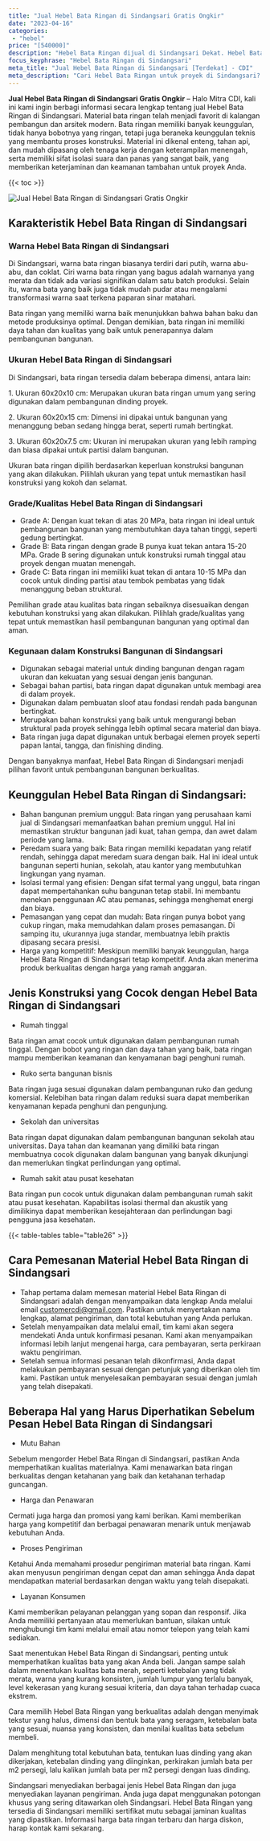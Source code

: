 ```yaml
---
title: "Jual Hebel Bata Ringan di Sindangsari Gratis Ongkir"
date: "2023-04-16"
categories:
 - "hebel"
price: "[540000]"
description: "Hebel Bata Ringan dijual di Sindangsari Dekat. Hebel Bata Ringan ini sering dipakai dalam proyek pembangunan sebagai bahan bangunan yang kuat dan awet. Hubungi kami untuk informasi lebih lanjut."
focus_keyphrase: "Hebel Bata Ringan di Sindangsari"
meta_title: "Jual Hebel Bata Ringan di Sindangsari [Terdekat] - CDI"
meta_description: "Cari Hebel Bata Ringan untuk proyek di Sindangsari? Kami menyediakan Hebel Bata Ringan berkualitas untuk bahan bangunan dinding. Raih penawaran terbaik sekarang."
---
```


**Jual Hebel Bata Ringan di Sindangsari Gratis Ongkir** – Halo Mitra CDI, kali ini kami ingin berbagi informasi secara lengkap tentang jual Hebel Bata Ringan di Sindangsari. Material bata ringan telah menjadi favorit di kalangan pembangun dan arsitek modern. Bata ringan memiliki banyak keunggulan, tidak hanya bobotnya yang ringan, tetapi juga beraneka keunggulan teknis yang membantu proses konstruksi. Material ini dikenal enteng, tahan api, dan mudah dipasang oleh tenaga kerja dengan keterampilan menengah, serta memiliki sifat isolasi suara dan panas yang sangat baik, yang memberikan keterjaminan dan keamanan tambahan untuk proyek Anda.

{{< toc >}}

![Jual Hebel Bata Ringan di Sindangsari Gratis Ongkir](/images/hebel/hebel-bataringan-26.jpg)

## Karakteristik Hebel Bata Ringan di Sindangsari

### Warna Hebel Bata Ringan di Sindangsari

Di Sindangsari, warna bata ringan biasanya terdiri dari putih, warna abu-abu, dan coklat. Ciri warna bata ringan yang bagus adalah warnanya yang merata dan tidak ada variasi signifikan dalam satu batch produksi. Selain itu, warna bata yang baik juga tidak mudah pudar atau mengalami transformasi warna saat terkena paparan sinar matahari.

Bata ringan yang memiliki warna baik menunjukkan bahwa bahan baku dan metode produksinya optimal. Dengan demikian, bata ringan ini memiliki daya tahan dan kualitas yang baik untuk penerapannya dalam pembangunan bangunan.

### Ukuran Hebel Bata Ringan di Sindangsari

Di Sindangsari, bata ringan tersedia dalam beberapa dimensi, antara lain:

1\. Ukuran 60x20x10 cm: Merupakan ukuran bata ringan umum yang sering digunakan dalam pembangunan dinding proyek.

2\. Ukuran 60x20x15 cm: Dimensi ini dipakai untuk bangunan yang menanggung beban sedang hingga berat, seperti rumah bertingkat.

3\. Ukuran 60x20x7.5 cm: Ukuran ini merupakan ukuran yang lebih ramping dan biasa dipakai untuk partisi dalam bangunan.

Ukuran bata ringan dipilih berdasarkan keperluan konstruksi bangunan yang akan dilakukan. Pilihlah ukuran yang tepat untuk memastikan hasil konstruksi yang kokoh dan selamat.

### Grade/Kualitas Hebel Bata Ringan di Sindangsari

*   Grade A: Dengan kuat tekan di atas 20 MPa, bata ringan ini ideal untuk pembangunan bangunan yang membutuhkan daya tahan tinggi, seperti gedung bertingkat.
*   Grade B: Bata ringan dengan grade B punya kuat tekan antara 15-20 MPa. Grade B sering digunakan untuk konstruksi rumah tinggal atau proyek dengan muatan menengah.
*   Grade C: Bata ringan ini memiliki kuat tekan di antara 10-15 MPa dan cocok untuk dinding partisi atau tembok pembatas yang tidak menanggung beban struktural.

Pemilihan grade atau kualitas bata ringan sebaiknya disesuaikan dengan kebutuhan konstruksi yang akan dilakukan. Pilihlah grade/kualitas yang tepat untuk memastikan hasil pembangunan bangunan yang optimal dan aman.

### Kegunaan dalam Konstruksi Bangunan di Sindangsari

*   Digunakan sebagai material untuk dinding bangunan dengan ragam ukuran dan kekuatan yang sesuai dengan jenis bangunan.
*   Sebagai bahan partisi, bata ringan dapat digunakan untuk membagi area di dalam proyek.
*   Digunakan dalam pembuatan sloof atau fondasi rendah pada bangunan bertingkat.
*   Merupakan bahan konstruksi yang baik untuk mengurangi beban struktural pada proyek sehingga lebih optimal secara material dan biaya.
*   Bata ringan juga dapat digunakan untuk berbagai elemen proyek seperti papan lantai, tangga, dan finishing dinding.

Dengan banyaknya manfaat, Hebel Bata Ringan di Sindangsari menjadi pilihan favorit untuk pembangunan bangunan berkualitas.

## Keunggulan Hebel Bata Ringan di Sindangsari:

*   Bahan bangunan premium unggul: Bata ringan yang perusahaan kami jual di Sindangsari memanfaatkan bahan premium unggul. Hal ini memastikan struktur bangunan jadi kuat, tahan gempa, dan awet dalam periode yang lama.
*   Peredam suara yang baik: Bata ringan memiliki kepadatan yang relatif rendah, sehingga dapat meredam suara dengan baik. Hal ini ideal untuk bangunan seperti hunian, sekolah, atau kantor yang membutuhkan lingkungan yang nyaman.
*   Isolasi termal yang efisien: Dengan sifat termal yang unggul, bata ringan dapat mempertahankan suhu bangunan tetap stabil. Ini membantu menekan penggunaan AC atau pemanas, sehingga menghemat energi dan biaya.
*   Pemasangan yang cepat dan mudah: Bata ringan punya bobot yang cukup ringan, maka memudahkan dalam proses pemasangan. Di samping itu, ukurannya juga standar, membuatnya lebih praktis dipasang secara presisi.
*   Harga yang kompetitif: Meskipun memiliki banyak keunggulan, harga Hebel Bata Ringan di Sindangsari tetap kompetitif. Anda akan menerima produk berkualitas dengan harga yang ramah anggaran.

## Jenis Konstruksi yang Cocok dengan Hebel Bata Ringan di Sindangsari

*   Rumah tinggal

Bata ringan amat cocok untuk digunakan dalam pembangunan rumah tinggal. Dengan bobot yang ringan dan daya tahan yang baik, bata ringan mampu memberikan keamanan dan kenyamanan bagi penghuni rumah.
*   Ruko serta bangunan bisnis

Bata ringan juga sesuai digunakan dalam pembangunan ruko dan gedung komersial. Kelebihan bata ringan dalam reduksi suara dapat memberikan kenyamanan kepada penghuni dan pengunjung.
*   Sekolah dan universitas

Bata ringan dapat digunakan dalam pembangunan bangunan sekolah atau universitas. Daya tahan dan keamanan yang dimiliki bata ringan membuatnya cocok digunakan dalam bangunan yang banyak dikunjungi dan memerlukan tingkat perlindungan yang optimal.
*   Rumah sakit atau pusat kesehatan

Bata ringan pun cocok untuk digunakan dalam pembangunan rumah sakit atau pusat kesehatan. Kapabilitas isolasi thermal dan akustik yang dimilikinya dapat memberikan kesejahteraan dan perlindungan bagi pengguna jasa kesehatan.

{{< table-tables table="table26" >}}

## Cara Pemesanan Material Hebel Bata Ringan di Sindangsari

*   Tahap pertama dalam memesan material Hebel Bata Ringan di Sindangsari adalah dengan menyampaikan data lengkap Anda melalui email customercdi@gmail.com. Pastikan untuk menyertakan nama lengkap, alamat pengiriman, dan total kebutuhan yang Anda perlukan.
*   Setelah menyampaikan data melalui email, tim kami akan segera mendekati Anda untuk konfirmasi pesanan. Kami akan menyampaikan informasi lebih lanjut mengenai harga, cara pembayaran, serta perkiraan waktu pengiriman.
*   Setelah semua informasi pesanan telah dikonfirmasi, Anda dapat melakukan pembayaran sesuai dengan petunjuk yang diberikan oleh tim kami. Pastikan untuk menyelesaikan pembayaran sesuai dengan jumlah yang telah disepakati.

## Beberapa Hal yang Harus Diperhatikan Sebelum Pesan Hebel Bata Ringan di Sindangsari

*   Mutu Bahan

Sebelum mengorder Hebel Bata Ringan di Sindangsari, pastikan Anda memperhatikan kualitas materialnya. Kami menawarkan bata ringan berkualitas dengan ketahanan yang baik dan ketahanan terhadap guncangan.
*   Harga dan Penawaran

Cermati juga harga dan promosi yang kami berikan. Kami memberikan harga yang kompetitif dan berbagai penawaran menarik untuk menjawab kebutuhan Anda.
*   Proses Pengiriman

Ketahui Anda memahami prosedur pengiriman material bata ringan. Kami akan menyusun pengiriman dengan cepat dan aman sehingga Anda dapat mendapatkan material berdasarkan dengan waktu yang telah disepakati.
*   Layanan Konsumen

Kami memberikan pelayanan pelanggan yang sopan dan responsif. Jika Anda memiliki pertanyaan atau memerlukan bantuan, silakan untuk menghubungi tim kami melalui email atau nomor telepon yang telah kami sediakan.

Saat menentukan Hebel Bata Ringan di Sindangsari, penting untuk memperhatikan kualitas bata yang akan Anda beli. Jangan sampe salah dalam menentukan kualitas bata merah, seperti ketebalan yang tidak merata, warna yang kurang konsisten, jumlah lumpur yang terlalu banyak, level kekerasan yang kurang sesuai kriteria, dan daya tahan terhadap cuaca ekstrem.

Cara memilih Hebel Bata Ringan yang berkualitas adalah dengan menyimak tekstur yang halus, dimensi dan bentuk bata yang seragam, ketebalan bata yang sesuai, nuansa yang konsisten, dan menilai kualitas bata sebelum membeli.

Dalam menghitung total kebutuhan bata, tentukan luas dinding yang akan dikerjakan, ketebalan dinding yang diinginkan, perkirakan jumlah bata per m2 persegi, lalu kalikan jumlah bata per m2 persegi dengan luas dinding.

Sindangsari menyediakan berbagai jenis Hebel Bata Ringan dan juga menyediakan layanan pengiriman. Anda juga dapat menggunakan potongan khusus yang sering ditawarkan oleh Sindangsari. Hebel Bata Ringan yang tersedia di Sindangsari memiliki sertifikat mutu sebagai jaminan kualitas yang dipastikan. Informasi harga bata ringan terbaru dan harga diskon, harap kontak kami sekarang.